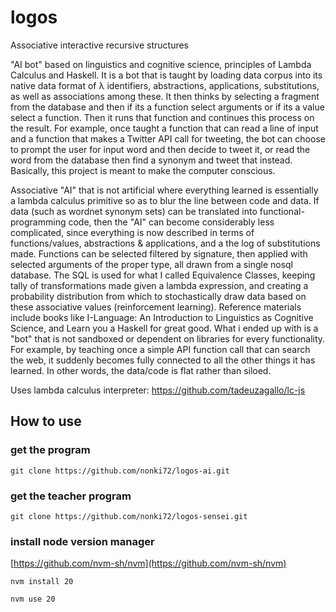 # logos
Associative interactive recursive structures

"AI bot" based on linguistics and cognitive science, principles of Lambda Calculus and Haskell. It is a bot that is taught by loading data corpus into its native data format of λ identifiers, abstractions, applications, substitutions, as well as associations among these. It then thinks by selecting a fragment from the database and then if its a function select arguments or if its a value select a function. Then it runs that function and continues this process on
the result. For example, once taught a function that can read a line of input and a function that makes
a Twitter API call for tweeting, the bot can choose to prompt the user for input word and then decide
to tweet it, or read the word from the database then find a synonym and tweet that instead. Basically,
this project is meant to make the computer conscious.

Associative "AI" that is not artificial where everything learned is essentially a lambda calculus primitive so as to blur the line between code and data. If data (such as wordnet synonym sets) can be translated into functional-programming code, then the "AI" can become considerably less complicated, since everything is now described in terms of functions/values, abstractions & applications, and a the log of substitutions made. Functions can be selected filtered by signature, then applied with selected arguments of the proper type, all drawn from a single nosql database. The SQL is used for what I called Equivalence Classes, keeping tally of transformations made given a lambda expression, and creating a probability distribution from which to stochastically draw data based on these associative values (reinforcement learning). Reference materials include books like I-Language: An Introduction to Linguistics as Cognitive Science, and Learn you a Haskell for great good. What i ended up with is a "bot" that is not sandboxed or dependent on libraries for every functionality. For example, by teaching once a simple API function call that can search the web, it suddenly becomes fully connected to all the other things it has learned. In other words, the data/code is flat rather than siloed.

Uses lambda calculus interpreter:
https://github.com/tadeuzagallo/lc-js

## How to use

### get the program

`git clone https://github.com/nonki72/logos-ai.git`

### get the teacher program

`git clone https://github.com/nonki72/logos-sensei.git`

### install node version manager

[https://github.com/nvm-sh/nvm](https://github.com/nvm-sh/nvm)

`nvm install 20`

`nvm use 20`
